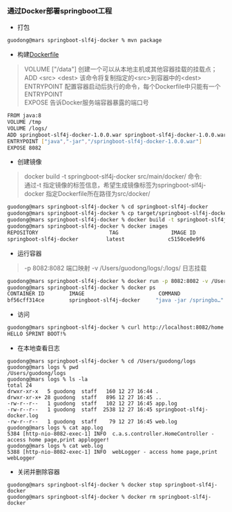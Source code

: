 ### 通过Docker部署springboot工程

- 打包

``` bash 
guodong@mars springboot-slf4j-docker % mvn package
```

- 构建[Dockerfile](src/docker/Dockerfile)

> VOLUME ["/data"] 创建一个可以从本地主机或其他容器挂载的挂载点；  
> ADD \<src> \<dest> 该命令将复制指定的\<src>到容器中的\<dest>  
> ENTRYPOINT 配置容器启动后执行的命令，每个Dockerfile中只能有一个ENTRYPOINT  
> EXPOSE <port> 告诉Docker服务端容器暴露的端口号  

``` bash
FROM java:8
VOLUME /tmp
VOLUME /logs/
ADD springboot-slf4j-docker-1.0.0.war springboot-slf4j-docker-1.0.0.war
ENTRYPOINT ["java","-jar","/springboot-slf4j-docker-1.0.0.war"]
EXPOSE 8082
```

- 创建镜像
> docker build -t springboot-slf4j-docker src/main/docker/ 命令:   
> 通过-t 指定镜像的标签信息，希望生成镜像标签为springboot-slf4j-docker
> 指定Dockerfile所在路径为src/docker/  

``` bash
guodong@mars springboot-slf4j-docker % cd springboot-slf4j-docker
guodong@mars springboot-slf4j-docker % cp target/springboot-slf4j-docker-1.0.0.war src/docker/
guodong@mars springboot-slf4j-docker % docker build -t springboot-slf4j-docker src/docker/
guodong@mars springboot-slf4j-docker % docker images
REPOSITORY                       TAG                 IMAGE ID            CREATED             SIZE
springboot-slf4j-docker         latest              c5150ce0e9f6        36 minutes ago      660MB
```

- 运行容器

> -p 8082:8082 端口映射
> -v /Users/guodong/logs/:/logs/ 日志挂载

``` bash
guodong@mars springboot-slf4j-docker % docker run -p 8082:8082 -v /Users/guodong/logs/:/logs/ --name springboot-slf4j-docker -d springboot-slf4j-docker
guodong@mars springboot-slf4j-docker % docker ps
CONTAINER ID        IMAGE                        COMMAND                  CREATED             STATUS              PORTS                    NAMES
bf56cff314ce        springboot-slf4j-docker     "java -jar /springbo…"   35 seconds ago      Up 34 seconds       0.0.0.0:8082->8082/tcp   springboot-slf4j-docker
```

- 访问


``` bash
guodong@mars springboot-slf4j-docker % curl http://localhost:8082/home
HELLO SPRINT BOOT!%                                                                                  
```

- 在本地查看日志

```
guodong@mars springboot-slf4j-docker % cd /Users/guodong/logs
guodong@mars logs % pwd
/Users/guodong/logs
guodong@mars logs % ls -la
total 24
drwxr-xr-x   5 guodong  staff   160 12 27 16:44 .
drwxr-xr-x+ 28 guodong  staff   896 12 27 16:45 ..
-rw-r--r--   1 guodong  staff   102 12 27 16:45 app.log
-rw-r--r--   1 guodong  staff  2538 12 27 16:45 springboot-slf4j-docker.log
-rw-r--r--   1 guodong  staff    79 12 27 16:45 web.log
guodong@mars logs % cat app.log 
5384 [http-nio-8082-exec-1] INFO  c.a.s.controller.HomeController - access home page,print applogger!
guodong@mars logs % cat web.log 
5388 [http-nio-8082-exec-1] INFO  webLogger - access home page,print webLogger

```

- 关闭并删除容器

```
guodong@mars springboot-slf4j-docker % docker stop springboot-slf4j-docker
guodong@mars springboot-slf4j-docker % docker rm springboot-slf4j-docker

```
